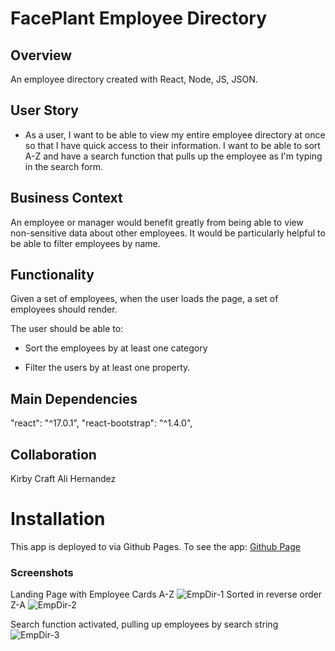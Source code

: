 # FacePlant Employee Directory

## Overview

An employee directory created with React, Node, JS, JSON.

## User Story

- As a user, I want to be able to view my entire employee directory at once so that I have quick access to their information. I want to be able to sort A-Z and have a search function that pulls up the employee as I'm typing in the search form.

## Business Context

An employee or manager would benefit greatly from being able to view non-sensitive data about other employees. It would be particularly helpful to be able to filter employees by name.

## Functionality

Given a set of employees, when the user loads the page, a set of employees should render.

The user should be able to:

- Sort the employees by at least one category

- Filter the users by at least one property.

## Main Dependencies

"react": "^17.0.1",
"react-bootstrap": "^1.4.0",

## Collaboration

Kirby Craft
Ali Hernandez

# Installation

This app is deployed to via Github Pages. To see the app:
[Github Page]()

### Screenshots

Landing Page with Employee Cards A-Z
![EmpDir-1](https://user-images.githubusercontent.com/5247408/98570235-72a48c00-2270-11eb-8c56-d8e902b001ac.png)
Sorted in reverse order Z-A
![EmpDir-2](https://user-images.githubusercontent.com/5247408/98570286-82bc6b80-2270-11eb-964b-c05889ebb641.png)

Search function activated, pulling up employees by search string
![EmpDir-3](https://user-images.githubusercontent.com/5247408/98570314-8cde6a00-2270-11eb-8ac4-35e4626b17aa.png)
